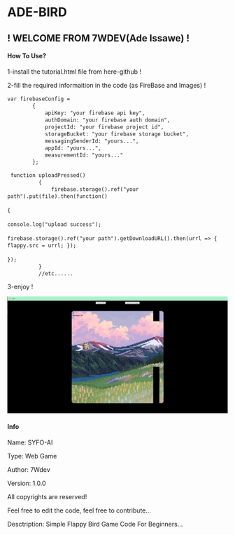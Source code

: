 # ADE-BIRD
## ! WELCOME FROM 7WDEV(Ade Issawe) !

#### How To Use?
1-install the tutorial.html file from here-github !

2-fill the required informaition in the code (as FireBase and Images) !
```
var firebaseConfig =
        {
            apiKey: "your firebase api key",
            authDomain: "your firebase auth domain",
            projectId: "your firebase project id",
            storageBucket: "your firebase storage bucket",
            messagingSenderId: "yours...",
            appId: "yours...",
            measurementId: "yours..."
        };
```
```
 function uploadPressed()
          {
              firebase.storage().ref("your path").put(file).then(function()
                                                                        {
                                                                            console.log("upload success");
                                                                            firebase.storage().ref("your path").getDownloadURL().then(urrl => { flappy.src = urrl; });
                                                                        });
          }
          //etc......
```
3-enjoy !





![](preview.png)


#### Info
Name: SYFO-AI

Type: Web Game

Author: 7Wdev

Version: 1.0.0

All copyrights are reserved!

Feel free to edit the code, feel free to contribute...

Desctription: Simple Flappy Bird Game Code For Beginners...

